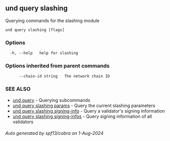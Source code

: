 ## und query slashing

Querying commands for the slashing module

```
und query slashing [flags]
```

### Options

```
  -h, --help   help for slashing
```

### Options inherited from parent commands

```
      --chain-id string   The network chain ID
```

### SEE ALSO

* [und query](und_query.md)	 - Querying subcommands
* [und query slashing params](und_query_slashing_params.md)	 - Query the current slashing parameters
* [und query slashing signing-info](und_query_slashing_signing-info.md)	 - Query a validator's signing information
* [und query slashing signing-infos](und_query_slashing_signing-infos.md)	 - Query signing information of all validators

###### Auto generated by spf13/cobra on 1-Aug-2024
